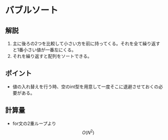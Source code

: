 # バブルソート
## 解説
1. 主に後ろの2つを比較して小さい方を前に持ってくる。それを全て繰り返すと1番小さい値が一番左にくる。
2. それを繰り返すと配列をソートできる。
## ポイント
- 値の入れ替えを行う時、空のint型を用意して一度そこに退避させておくの必要がある。
## 計算量
- for文の2重ループより$$ O(N^2) $$